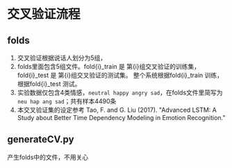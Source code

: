 # 交叉验证流程

## folds

1. 交叉验证根据说话人划分为5组，
2. folds里面包含5组文件。fold{i}\_train 是 第{i}组交叉验证的训练集，fold{i}\_test 是 第{i}组交叉验证的测试集。 整个系统根据fold{i}\_train 训练，根据fold{i}\_test 测试。
3. 实验数据仅包含4类情感，`neutral happy angry sad`，在folds文件里简写为`neu hap ang sad`；共有样本4490条
4. 本交叉验证集的设定参考 Tao, F. and G. Liu (2017). "Advanced LSTM: A Study about Better Time Dependency Modeling in Emotion Recognition."

## generateCV.py

产生folds中的文件，不用关心